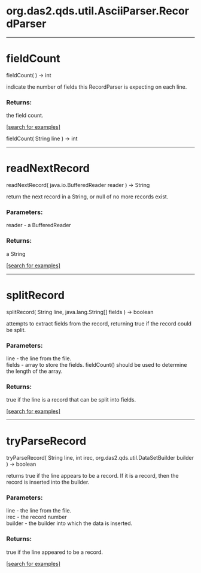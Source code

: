 # org.das2.qds.util.AsciiParser.RecordParser
***
<a name="fieldCount"></a>
# fieldCount
fieldCount(  ) &rarr; int

indicate the number of fields this RecordParser is 
 expecting on each line.

### Returns:
the field count.

<a href="https://github.com/autoplot/dev/search?q=fieldCount&unscoped_q=fieldCount">[search for examples]</a>

fieldCount( String line ) &rarr; int<br>
***
<a name="readNextRecord"></a>
# readNextRecord
readNextRecord( java.io.BufferedReader reader ) &rarr; String

return the next record in a String, or null of no more records exist.

### Parameters:
reader - a BufferedReader

### Returns:
a String


<a href="https://github.com/autoplot/dev/search?q=readNextRecord&unscoped_q=readNextRecord">[search for examples]</a>

***
<a name="splitRecord"></a>
# splitRecord
splitRecord( String line, java.lang.String[] fields ) &rarr; boolean

attempts to extract fields from the record, returning true if
 the record could be split.

### Parameters:
line - the line from the file.
<br>fields - array to store the fields.  fieldCount() should be used
 to determine the length of the array.

### Returns:
true if the line is a record that can be split into fields.

<a href="https://github.com/autoplot/dev/search?q=splitRecord&unscoped_q=splitRecord">[search for examples]</a>

***
<a name="tryParseRecord"></a>
# tryParseRecord
tryParseRecord( String line, int irec, org.das2.qds.util.DataSetBuilder builder ) &rarr; boolean

returns true if the line appears to be a record.  If it is a record,
 then the record is inserted into the builder.

### Parameters:
line - the line from the file.
<br>irec - the record number
<br>builder - the builder into which the data is inserted.

### Returns:
true if the line appeared to be a record.

<a href="https://github.com/autoplot/dev/search?q=tryParseRecord&unscoped_q=tryParseRecord">[search for examples]</a>

